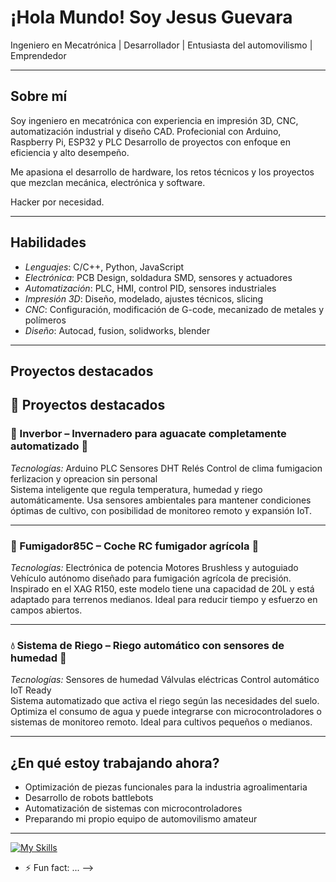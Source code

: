 
# ¡Hola Mundo! Soy Jesus Guevara

Ingeniero en Mecatrónica | Desarrollador | Entusiasta del automovilismo | Emprendedor

---

## Sobre mí

Soy ingeniero en mecatrónica con experiencia en impresión 3D, CNC, automatización industrial y diseño CAD. 
Profecionial con Arduino, Raspberry Pi, ESP32 y PLC 
Desarrollo de proyectos con enfoque en eficiencia y alto desempeño.

Me apasiona el desarrollo de hardware, los retos técnicos y los proyectos que mezclan mecánica, electrónica y software.

Hacker por necesidad. 

---
## Habilidades

- *Lenguajes*: C/C++, Python, JavaScript
- *Electrónica*: PCB Design, soldadura SMD, sensores y actuadores
- *Automatización*: PLC, HMI, control PID, sensores industriales
- *Impresión 3D*: Diseño, modelado, ajustes técnicos, slicing
- *CNC*: Configuración, modificación de G-code, mecanizado de metales y polímeros
- *Diseño*: Autocad, fusion, solidworks, blender

---
## Proyectos destacados
## 🚀 Proyectos destacados

### 🥑 Inverbor – Invernadero para aguacate completamente automatizado   🌱
*Tecnologías:* Arduino PLC Sensores DHT Relés Control de clima fumigacion ferlizacion y opreacion sin personal  
Sistema inteligente que regula temperatura, humedad y riego automáticamente. Usa sensores ambientales para mantener condiciones óptimas de cultivo, con posibilidad de monitoreo remoto y expansión IoT.

---

### 🚜 Fumigador85C – Coche RC fumigador agrícola   🌱
*Tecnologías:* Electrónica de potencia Motores Brushless y autoguiado  
Vehículo autónomo diseñado para fumigación agrícola de precisión. Inspirado en el XAG R150, este modelo tiene una capacidad de 20L y está adaptado para terrenos medianos. Ideal para reducir tiempo y esfuerzo en campos abiertos.

---

### 💧 Sistema de Riego – Riego automático con sensores de humedad   🌱
*Tecnologías:* Sensores de humedad Válvulas eléctricas Control automático IoT Ready  
Sistema automatizado que activa el riego según las necesidades del suelo. Optimiza el consumo de agua y puede integrarse con microcontroladores o sistemas de monitoreo remoto. Ideal para cultivos pequeños o medianos.

---

## ¿En qué estoy trabajando ahora?

- Optimización de piezas funcionales para la industria agroalimentaria
- Desarrollo de robots battlebots
- Automatización de sistemas con microcontroladores  
- Preparando mi propio equipo de automovilismo amateur
  

---

[![My Skills](https://skillicons.dev/icons?i=aws,androidstudio,arduino,autocad,blender,c,cpp,discord,gcp,github,gmail,html,java,linux,ps,py,raspberrypi,ruby,sublime,visualstudio,vscode)](https://skillicons.dev)


- ⚡ Fun fact: ...
-->
